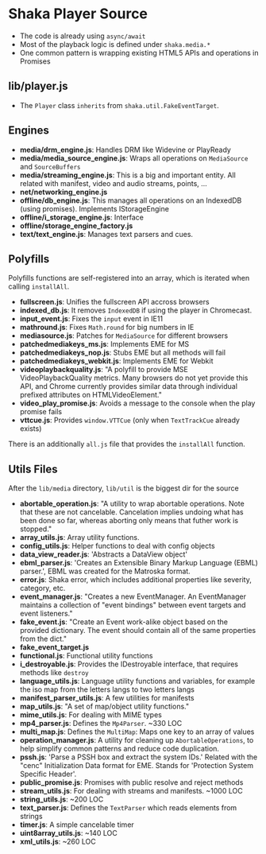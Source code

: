 # Shaka Player Source

- The code is already using `async/await`
- Most of the playback logic is defined under `shaka.media.*`
- One common pattern is wrapping existing HTML5 APIs and operations in Promises

## lib/player.js

- The `Player` class `inherits` from `shaka.util.FakeEventTarget`.

## Engines

- **media/drm_engine.js**: Handles DRM like Widevine or PlayReady
- **media/media_source_engine.js**: Wraps all operations on `MediaSource` and `SourceBuffers`
- **media/streaming_engine.js**: This is a big and important entity. All related with manifest, video and audio streams, points, ...
- **net/networking_engine.js**
- **offline/db_engine.js**: This manages all operations on an IndexedDB (using promises). Implements IStorageEngine
- **offline/i_storage_engine.js**: Interface
- **offline/storage_engine_factory.js**
- **text/text_engine.js**: Manages text parsers and cues.

## Polyfills

Polyfills functions are self-registered into an array, which is iterated when calling `installAll`.

- **fullscreen.js**: Unifies the fullscreen API accross browsers
- **indexed_db.js**: It removes `IndexedDB` if using the player in Chromecast.
- **input_event.js**: Fixes the `input` event in IE11
- **mathround.js**: Fixes `Math.round` for big numbers in IE
- **mediasource.js**: Patches for `MediaSource` for different browsers
- **patchedmediakeys_ms.js**: Implements EME for MS
- **patchedmediakeys_nop.js**: Stubs EME but all methods will fail
- **patchedmediakeys_webkit.js**: Implements EME for Webkit
- **videoplaybackquality.js**: "A polyfill to provide MSE VideoPlaybackQuality metrics. Many browsers do not yet provide this API, and Chrome currently provides similar data through individual prefixed attributes on HTMLVideoElement."
- **video_play_promise.js**: Avoids a message to the console when the play promise fails
- **vttcue.js**: Provides `window.VTTCue` (only when `TextTrackCue` already exists)

There is an additionally `all.js` file that provides the `installAll` function.

## Utils Files

After the `lib/media` directory, `lib/util` is the biggest dir for the source

- **abortable_operation.js**: "A utility to wrap abortable operations.  Note that these are not cancelable. Cancelation implies undoing what has been done so far, whereas aborting only means that futher work is stopped."
- **array_utils.js**: Array utility functions.
- **config_utils.js**: Helper functions to deal with config objects
- **data_view_reader.js**: 'Abstracts a DataView object'
- **ebml_parser.js**: 'Creates an Extensible Binary Markup Language (EBML) parser.', EBML was created for the Matroska format.
- **error.js**: Shaka error, which includes additional properties like severity, category, etc.
- **event_manager.js**: "Creates a new EventManager. An EventManager maintains a collection of "event bindings" between event targets and event listeners."
- **fake_event.js**: "Create an Event work-alike object based on the provided dictionary. The event should contain all of the same properties from the dict."
- **fake_event_target.js**
- **functional.js**: Functional utility functions
- **i_destroyable.js**: Provides the IDestroyable interface, that requires methods like `destroy`
- **language_utils.js**: Language utility functions and variables, for example the iso map from the letters langs to two letters langs
- **manifest_parser_utils.js**: A few utilities for manifests
- **map_utils.js**: "A set of map/object utility functions."
- **mime_utils.js**: For dealing with MIME types
- **mp4_parser.js**: Defines the `Mp4Parser`. ~330 LOC
- **multi_map.js**: Defines the `MultiMap`: Maps one key to an array of values
- **operation_manager.js**: A utility for cleaning up `AbortableOperations`, to help simplify common patterns and reduce code duplication.
- **pssh.js**: 'Parse a PSSH box and extract the system IDs.' Related with the "cenc" Initialization Data format for EME. Stands for 'Protection System Specific Header'.
- **public_promise.js**: Promises with public resolve and reject methods
- **stream_utils.js**: For dealing with streams and manifests. ~1000 LOC
- **string_utils.js**: ~200 LOC
- **text_parser.js**: Defines the `TextParser` which reads elements from strings
- **timer.js**: A simple cancelable timer
- **uint8array_utils.js**: ~140 LOC
- **xml_utils.js**: ~260 LOC
